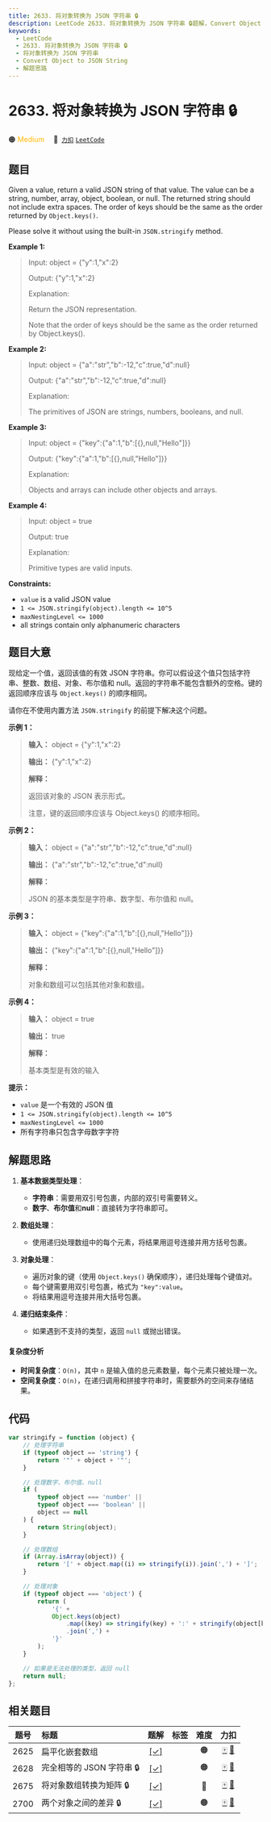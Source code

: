 ```yaml
---
title: 2633. 将对象转换为 JSON 字符串 🔒
description: LeetCode 2633. 将对象转换为 JSON 字符串 🔒题解，Convert Object to JSON String，包含解题思路、复杂度分析以及完整的 JavaScript 代码实现。
keywords:
  - LeetCode
  - 2633. 将对象转换为 JSON 字符串 🔒
  - 将对象转换为 JSON 字符串
  - Convert Object to JSON String
  - 解题思路
---
```


# 2633. 将对象转换为 JSON 字符串 🔒

🟠 <font color=#ffb800>Medium</font>&emsp; 🔗&ensp;[`力扣`](https://leetcode.cn/problems/convert-object-to-json-string) [`LeetCode`](https://leetcode.com/problems/convert-object-to-json-string)

## 题目

Given a value, return a valid JSON string of that value. The value can be a
string, number, array, object, boolean, or null. The returned string should
not include extra spaces. The order of keys should be the same as the order
returned by `Object.keys()`.

Please solve it without using the built-in `JSON.stringify` method.

**Example 1:**

> Input: object = {"y":1,"x":2}
>
> Output: {"y":1,"x":2}
>
> Explanation:
>
> Return the JSON representation.
>
> Note that the order of keys should be the same as the order returned by Object.keys().

**Example 2:**

> Input: object = {"a":"str","b":-12,"c":true,"d":null}
>
> Output: {"a":"str","b":-12,"c":true,"d":null}
>
> Explanation:
>
> The primitives of JSON are strings, numbers, booleans, and null.

**Example 3:**

> Input: object = {"key":{"a":1,"b":[{},null,"Hello"]}}
>
> Output: {"key":{"a":1,"b":[{},null,"Hello"]}}
>
> Explanation:
>
> Objects and arrays can include other objects and arrays.

**Example 4:**

> Input: object = true
>
> Output: true
>
> Explanation:
>
> Primitive types are valid inputs.

**Constraints:**

- `value` is a valid JSON value
- `1 <= JSON.stringify(object).length <= 10^5`
- `maxNestingLevel <= 1000`
- all strings contain only alphanumeric characters

## 题目大意

现给定一个值，返回该值的有效 JSON 字符串。你可以假设这个值只包括字符串、整数、数组、对象、布尔值和
null。返回的字符串不能包含额外的空格。键的返回顺序应该与 `Object.keys()` 的顺序相同。

请你在不使用内置方法 `JSON.stringify` 的前提下解决这个问题。

**示例 1：**

> **输入：** object = {"y":1,"x":2}
>
> **输出：** {"y":1,"x":2}
>
> **解释：**
>
> 返回该对象的 JSON 表示形式。
>
> 注意，键的返回顺序应该与 Object.keys() 的顺序相同。

**示例 2：**

> **输入：** object = {"a":"str","b":-12,"c":true,"d":null}
>
> **输出：** {"a":"str","b":-12,"c":true,"d":null}
>
> **解释：**
>
> JSON 的基本类型是字符串、数字型、布尔值和 null。

**示例 3：**

> **输入：** object = {"key":{"a":1,"b":[{},null,"Hello"]}}
>
> **输出：** {"key":{"a":1,"b":[{},null,"Hello"]}}
>
> **解释：**
>
> 对象和数组可以包括其他对象和数组。

**示例 4：**

> **输入：** object = true
>
> **输出：** true
>
> **解释：**
>
> 基本类型是有效的输入

**提示：**

- `value` 是一个有效的 JSON 值
- `1 <= JSON.stringify(object).length <= 10^5`
- `maxNestingLevel <= 1000`
- 所有字符串只包含字母数字字符

## 解题思路

1. **基本数据类型处理**：

   - **字符串**：需要用双引号包裹，内部的双引号需要转义。
   - **数字**、**布尔值**和**null**：直接转为字符串即可。

2. **数组处理**：

   - 使用递归处理数组中的每个元素，将结果用逗号连接并用方括号包裹。

3. **对象处理**：

   - 遍历对象的键（使用 `Object.keys()` 确保顺序），递归处理每个键值对。
   - 每个键需要用双引号包裹，格式为 `"key":value`。
   - 将结果用逗号连接并用大括号包裹。

4. **递归结束条件**：

   - 如果遇到不支持的类型，返回 `null` 或抛出错误。

#### 复杂度分析

- **时间复杂度**：`O(n)`，其中 `n` 是输入值的总元素数量，每个元素只被处理一次。
- **空间复杂度**：`O(n)`，在递归调用和拼接字符串时，需要额外的空间来存储结果。

## 代码

```javascript
var stringify = function (object) {
	// 处理字符串
	if (typeof object == 'string') {
		return '"' + object + '"';
	}

	// 处理数字、布尔值、null
	if (
		typeof object === 'number' ||
		typeof object === 'boolean' ||
		object == null
	) {
		return String(object);
	}

	// 处理数组
	if (Array.isArray(object)) {
		return '[' + object.map((i) => stringify(i)).join(',') + ']';
	}

	// 处理对象
	if (typeof object === 'object') {
		return (
			'{' +
			Object.keys(object)
				.map((key) => stringify(key) + ':' + stringify(object[key]))
				.join(',') +
			'}'
		);
	}

	// 如果是无法处理的类型，返回 null
	return null;
};
```

## 相关题目

<!-- prettier-ignore -->
| 题号 | 标题 | 题解 | 标签 | 难度 | 力扣 |
| :------: | :------ | :------: | :------ | :------: | :------: |
| 2625 | 扁平化嵌套数组 | [[✓]](/problem/2625.md) |  | 🟠 | [🀄️](https://leetcode.cn/problems/flatten-deeply-nested-array) [🔗](https://leetcode.com/problems/flatten-deeply-nested-array) |
| 2628 | 完全相等的 JSON 字符串 🔒 | [[✓]](/problem/2628.md) |  | 🟠 | [🀄️](https://leetcode.cn/problems/json-deep-equal) [🔗](https://leetcode.com/problems/json-deep-equal) |
| 2675 | 将对象数组转换为矩阵 🔒 | [[✓]](/problem/2675.md) |  | 🔴 | [🀄️](https://leetcode.cn/problems/array-of-objects-to-matrix) [🔗](https://leetcode.com/problems/array-of-objects-to-matrix) |
| 2700 | 两个对象之间的差异 🔒 | [[✓]](/problem/2700.md) |  | 🟠 | [🀄️](https://leetcode.cn/problems/differences-between-two-objects) [🔗](https://leetcode.com/problems/differences-between-two-objects) |